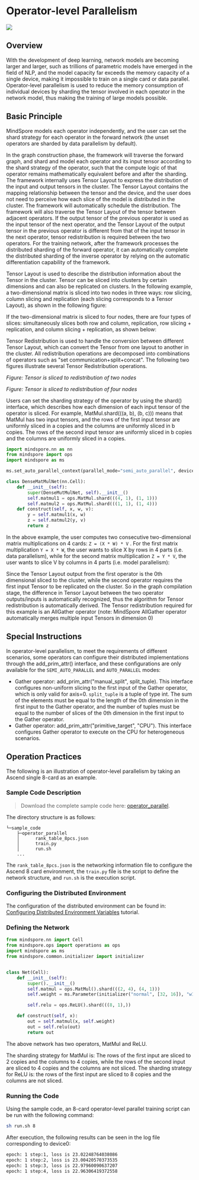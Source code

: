 # Operator-level Parallelism

<a href="https://gitee.com/mindspore/docs/blob/r2.1/tutorials/experts/source_en/parallel/operator_parallel.md" target="_blank"><img src="https://mindspore-website.obs.cn-north-4.myhuaweicloud.com/website-images/r2.1/resource/_static/logo_source_en.png"></a>

## Overview

With the development of deep learning, network models are becoming larger and larger, such as trillions of parametric models have emerged in the field of NLP, and the model capacity far exceeds the memory capacity of a single device, making it impossible to train on a single card or data parallel. Operator-level parallelism is used to reduce the memory consumption of individual devices by sharding the tensor involved in each operator in the network model, thus making the training of large models possible.

## Basic Principle

MindSpore models each operator independently, and the user can set the shard strategy for each operator in the forward network (the unset operators are sharded by data parallelism by default).

In the graph construction phase, the framework will traverse the forward graph, and shard and model each operator and its input tensor according to the shard strategy of the operator, such that the compute logic of that operator remains mathematically equivalent before and after the sharding. The framework internally uses Tensor Layout to express the distribution of the input and output tensors in the cluster. The Tensor Layout contains the mapping relationship between the tensor and the device, and the user does not need to perceive how each slice of the model is distributed in the cluster. The framework will automatically schedule the distribution. The framework will also traverse the Tensor Layout of the tensor between adjacent operators. If the output tensor of the previous operator is used as the input tensor of the next operator, and the Tensor Layout of the output tensor in the previous operator is different from that of the input tensor in the next operator, tensor redistribution is required between the two operators. For the training network, after the framework processes the distributed sharding of the forward operator, it can automatically complete the distributed sharding of the inverse operator by relying on the automatic differentiation capability of the framework.

Tensor Layout is used to describe the distribution information about the Tensor in the cluster. Tensor can be sliced into clusters by certain dimensions and can also be replicated on clusters. In the following example, a two-dimensional matrix is sliced into two nodes in three ways: row slicing, column slicing and replication (each slicing corresponds to a Tensor Layout), as shown in the following figure:

If the two-dimensional matrix is sliced to four nodes, there are four types of slices: simultaneously slices both row and column, replication, row slicing + replication, and column slicing + replication, as shown below:

Tensor Redistribution is used to handle the conversion between different Tensor Layout, which can convert the Tensor from one layout to another in the cluster. All redistribution operations are decomposed into combinations of operators such as "set communication+split+concat". The following two figures illustrate several Tensor Redistribution operations.

*Figure: Tensor is sliced to redistribution of two nodes*

*Figure: Tensor is sliced to redistribution of four nodes*

Users can set the sharding strategy of the operator by using the shard() interface, which describes how each dimension of each input tensor of the operator is sliced. For example, MatMul.shard(((a, b), (b, c))) means that MatMul has two input tensors, and the rows of the first input tensor are uniformly sliced in a copies and the columns are uniformly sliced in b copies. The rows of the second input tensor are uniformly sliced in b copies and the columns are uniformly sliced in a copies.

```python
import mindspore.nn as nn
from mindspore import ops
import mindspore as ms

ms.set_auto_parallel_context(parallel_mode="semi_auto_parallel", device_num=4)

class DenseMatMulNet(nn.Cell):
    def __init__(self):
        super(DenseMutMulNet, self).__init__()
        self.matmul1 = ops.MatMul.shard(((4, 1), (1, 1)))
        self.matmul2 = ops.MatMul.shard(((1, 1), (1, 4)))
    def construct(self, x, w, v):
        y = self.matmul1(x, w)
        z = self.matmul2(y, v)
        return z
```

In the above example, the user computes two consecutive two-dimensional matrix multiplications on 4 cards: `Z = (X * W) * V` . For the first matrix multiplication `Y = X * W`, the user wants to slice X by rows in 4 parts (i.e. data parallelism), while for the second matrix multiplication `Z = Y * V`, the user wants to slice V by columns in 4 parts (i.e. model parallelism):

Since the Tensor Layout output from the first operator is the 0th dimensional sliced to the cluster, while the second operator requires the first input Tensor to be replicated on the cluster. So in the graph compilation stage, the difference in Tensor Layout between the two operator outputs/inputs is automatically recognized, thus the algorithm for Tensor redistribution is automatically derived. The Tensor redistribution required for this example is an AllGather operator (note: MindSpore AllGather operator automatically merges multiple input Tensors in dimension 0)

## Special Instructions

In operator-level parallelism, to meet the requirements of different scenarios, some operators can configure their distributed implementations through the add_prim_attr() interface, and these configurations are only available for the `SEMI_AUTO_PARALLEL` and `AUTO_PARALLEL` modes:

- Gather operator: add_prim_attr("manual_split", split_tuple). This interface configures non-uniform slicing to the first input of the Gather operator, which is only valid for axis=0. `split_tuple` is a tuple of type int. The sum of the elements must be equal to the length of the 0th dimension in the first input to the Gather operator, and the number of tuples must be equal to the number of slices of the 0th dimension in the first input to the Gather operator.
- Gather operator: add_prim_attr("primitive_target", "CPU"). This interface configures Gather operator to execute on the CPU for heterogeneous scenarios.

## Operation Practices

The following is an illustration of operator-level parallelism by taking an Ascend single 8-card as an example.

### Sample Code Description

> Download the complete sample code here: [operator_parallel](https://gitee.com/mindspore/docs/tree/r2.1/docs/sample_code/operator_parallel).

The directory structure is as follows:

```text
└─sample_code
    ├─operator_parallel
    │      rank_table_8pcs.json
    │      train.py
    │      run.sh
    ...
```

The `rank_table_8pcs.json` is the networking information file to configure the Ascend 8 card environment, the `train.py` file is the script to define the network structure, and `run.sh` is the execution script.

### Configuring the Distributed Environment

The configuration of the distributed environment can be found in: [Configuring Distributed Environment Variables](https://www.mindspore.cn/tutorials/experts/en/r2.1/parallel/train_ascend.html#configuring-distributed-environment-variables) tutorial.

### Defining the Network

```python
from mindspore.nn import Cell
from mindspore.ops import operations as ops
import mindspore as ms
from mindspore.common.initializer import initializer


class Net(Cell):
    def __init__(self):
        super().__init__()
        self.matmul = ops.MatMul().shard(((2, 4), (4, 1)))
        self.weight = ms.Parameter(initializer("normal", [32, 16]), "w1")

        self.relu = ops.ReLU().shard(((8, 1),))

    def construct(self, x):
        out = self.matmul(x, self.weight)
        out = self.relu(out)
        return out
```

The above network has two operators, MatMul and ReLU.

The sharding strategy for MatMul is: The rows of the first input are sliced to 2 copies and the columns to 4 copies, while the rows of the second input are sliced to 4 copies and the columns are not sliced. The sharding strategy for ReLU is: the rows of the first input are sliced to 8 copies and the columns are not sliced.

### Running the Code

Using the sample code, an 8-card operator-level parallel training script can be run with the following command:

```bash
sh run.sh 8
```

After execution, the following results can be seen in the log file corresponding to device0:

```bash
epoch: 1 step:1, loss is 23.02248764038086
epoch: 1 step:2, loss is 23.00420570373535
epoch: 1 step:3, loss is 22.97960090637207
epoch: 1 step:4, loss is 22.96306419372558
```
